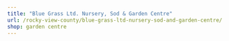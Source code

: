```yaml
---
title: "Blue Grass Ltd. Nursery, Sod & Garden Centre"
url: /rocky-view-county/blue-grass-ltd-nursery-sod-and-garden-centre/
shop: garden centre
---
```

